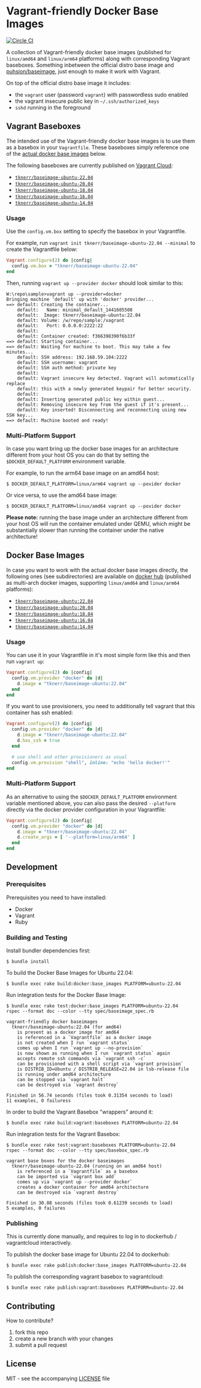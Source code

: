 # Vagrant-friendly Docker Base Images

[![Circle CI](https://circleci.com/gh/tknerr/vagrant-docker-baseimages/tree/master.svg?style=shield)](https://circleci.com/gh/tknerr/vagrant-docker-baseimages/tree/master)

A collection of Vagrant-friendly docker base images (published for `linux/amd64` and `linux/arm64` platforms) along with corresponding Vagrant baseboxes. Something inbetween the
official distro base image and [puhsion/baseimage](https://phusion.github.io/baseimage-docker/), just enough to make it work with Vagrant.

On top of the official distro base image it includes:

 * the `vagrant` user (password `vagrant`) with passwordless sudo enabled
 * the vagrant insecure public key in `~/.ssh/authorized_keys`
 * `sshd` running in the foreground


## Vagrant Baseboxes

The intended use of the Vagrant-friendly docker base images is to use them as a basebox in your `Vagrantfile`. These baseboxes simply reference one of the [actual docker base images](https://github.com/tknerr/vagrant-docker-baseimages#docker-base-images) below.

The following baseboxes are currently published on [Vagrant Cloud](https://app.vagrantup.com/boxes/search):

 * [`tknerr/baseimage-ubuntu-22.04`](https://app.vagrantup.com/tknerr/boxes/baseimage-ubuntu-22.04)
 * [`tknerr/baseimage-ubuntu-20.04`](https://app.vagrantup.com/tknerr/boxes/baseimage-ubuntu-20.04)
 * [`tknerr/baseimage-ubuntu-18.04`](https://app.vagrantup.com/tknerr/boxes/baseimage-ubuntu-18.04)
 * [`tknerr/baseimage-ubuntu-16.04`](https://app.vagrantup.com/tknerr/boxes/baseimage-ubuntu-16.04)
 * [`tknerr/baseimage-ubuntu-14.04`](https://app.vagrantup.com/tknerr/boxes/baseimage-ubuntu-14.04)

### Usage

Use the `config.vm.box` setting to specify the basebox in your Vagrantfile.

For example, run `vagrant init tknerr/baseimage-ubuntu-22.04 --minimal` to create the Vagrantfile below:
```ruby
Vagrant.configure(2) do |config|
  config.vm.box = "tknerr/baseimage-ubuntu-22.04"
end
```

Then, running `vagrant up --provider docker` should look similar to this:
```
W:\repo\sample>vagrant up --provider=docker
Bringing machine 'default' up with 'docker' provider...
==> default: Creating the container...
    default:   Name: minimal_default_1441605508
    default:  Image: tknerr/baseimage-ubuntu:22.04
    default: Volume: /w/repo/sample:/vagrant
    default:   Port: 0.0.0.0:2222:22
    default:
    default: Container created: f366398390f6b33f
==> default: Starting container...
==> default: Waiting for machine to boot. This may take a few minutes...
    default: SSH address: 192.168.59.104:2222
    default: SSH username: vagrant
    default: SSH auth method: private key
    default:
    default: Vagrant insecure key detected. Vagrant will automatically replace
    default: this with a newly generated keypair for better security.
    default:
    default: Inserting generated public key within guest...
    default: Removing insecure key from the guest if it's present...
    default: Key inserted! Disconnecting and reconnecting using new SSH key...
==> default: Machine booted and ready!
```

### Multi-Platform Support

In case you want bring up the docker base images for an architecture different from your host OS
you can do that by setting the `$DOCKER_DEFAULT_PLATFORM` environment variable.

For example, to run the arm64 base image on an amd64 host:
```
$ DOCKER_DEFAULT_PLATFORM=linux/arm64 vagrant up --povider docker
```

Or vice versa, to use the amd64 base image:
```
$ DOCKER_DEFAULT_PLATFORM=linux/amd64 vagrant up --povider docker
```

**Please note:** running the base image under an architecture different from your host OS will run the container emulated under QEMU,
which might be substantially slower than running the container under the native architecture!

## Docker Base Images

In case you want to work with the actual docker base images directly, the following ones (see subdirectories) are available on [docker hub](https://registry.hub.docker.com) (published as multi-arch docker images, supporting `linux/amd64` and `linux/arm64` platforms):

 * [`tknerr/baseimage-ubuntu:22.04`](https://hub.docker.com/r/tknerr/baseimage-ubuntu/tags/)
 * [`tknerr/baseimage-ubuntu:20.04`](https://hub.docker.com/r/tknerr/baseimage-ubuntu/tags/)
 * [`tknerr/baseimage-ubuntu:18.04`](https://hub.docker.com/r/tknerr/baseimage-ubuntu/tags/)
 * [`tknerr/baseimage-ubuntu:16.04`](https://hub.docker.com/r/tknerr/baseimage-ubuntu/tags/)
 * [`tknerr/baseimage-ubuntu:14.04`](https://hub.docker.com/r/tknerr/baseimage-ubuntu/tags/)

### Usage

You can use it in your Vagrantfile in it's most simple form like this and then
run `vagrant up`:
```ruby
Vagrant.configure(2) do |config|
  config.vm.provider "docker" do |d|
    d.image = "tknerr/baseimage-ubuntu:22.04"
  end
end
```

If you want to use provisioners, you need to additionally tell vagrant that
this container has ssh enabled:
```ruby
Vagrant.configure(2) do |config|
  config.vm.provider "docker" do |d|
    d.image = "tknerr/baseimage-ubuntu:22.04"
    d.has_ssh = true
  end

  # use shell and other provisioners as usual
  config.vm.provision "shell", inline: "echo 'hello docker!'"
end
```

### Multi-Platform Support

As an alternative to using the `$DOCKER_DEFAULT_PLATFORM` environment variable mentioned above, you can also
pass the desired `--platform` directly via the docker provider configuration in your Vagrantfile:
```ruby
Vagrant.configure(2) do |config|
  config.vm.provider "docker" do |d|
    d.image = "tknerr/baseimage-ubuntu:22.04"
    d.create_args = [ '--platform=linux/arm64' ]
  end
end
```

## Development

### Prerequisites

Prerequisites you need to have installed:

* Docker
* Vagrant
* Ruby

### Building and Testing

Install bundler dependencies first:
```
$ bundle install
```

To build the Docker Base Images for Ubuntu 22.04:
```
$ bundle exec rake build:docker:base_images PLATFORM=ubuntu-22.04
```

Run integration tests for the Docker Base Image:
```
$ bundle exec rake test:docker:base_images PLATFORM=ubuntu-22.04
rspec --format doc --color --tty spec/baseimage_spec.rb

vagrant-friendly docker baseimages
  tknerr/baseimage-ubuntu:22.04 (for amd64)
    is present as a docker image for amd64
    is referenced in a `Vagrantfile` as a docker image
    is not created when I run `vagrant status`
    comes up when I run `vagrant up --no-provision`
    is now shown as running when I run `vagrant status` again
    accepts remote ssh commands via `vagrant ssh -c`
    can be provisioned with a shell script via `vagrant provision`
    is DISTRIB_ID=Ubuntu / DISTRIB_RELEASE=22.04 in lsb-release file
    is running under amd64 architecture
    can be stopped via `vagrant halt`
    can be destroyed via `vagrant destroy`

Finished in 56.74 seconds (files took 0.31354 seconds to load)
11 examples, 0 failuress
```

In order to build the Vagrant Basebox "wrappers" around it:
```
$ bundle exec rake build:vagrant:baseboxes PLATFORM=ubuntu-22.04
```

Run integration tests for the Vagrant Basebox:
```
$ bundle exec rake test:vagrant:baseboxes PLATFORM=ubuntu-22.04
rspec --format doc --color --tty spec/basebox_spec.rb

vagrant base boxes for the docker baseimages
  tknerr/baseimage-ubuntu-22.04 (running on an amd64 host)
    is referenced in a `Vagrantfile` as a basebox
    can be imported via `vagrant box add`
    comes up via `vagrant up --provider docker`
    creates a docker container for amd64 architecture
    can be destroyed via `vagrant destroy`

Finished in 30.08 seconds (files took 0.61239 seconds to load)
5 examples, 0 failures
```

### Publishing

This is currently done manually, and requires to log in to dockerhub / vagrantcloud interactively.

To publish the docker base image for Ubuntu 22.04 to dockerhub:
```
$ bundle exec rake publish:docker:base_images PLATFORM=ubuntu-22.04
```

To publish the corresponding vagrant basebox to vagrantcloud:
```
$ bundle exec rake publish:vagrant:baseboxes PLATFORM=ubuntu-22.04
```

## Contributing

How to contribute?

 1. fork this repo
 2. create a new branch with your changes
 3. submit a pull request

## License

MIT - see the accompanying [LICENSE](https://github.com/tknerr/vagrant-docker-baseimages/blob/master/LICENSE) file
